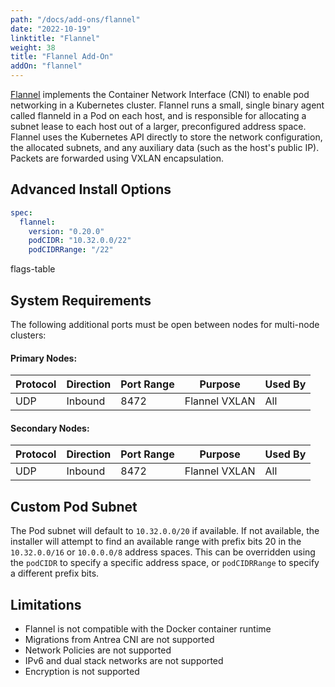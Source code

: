 ```yaml
---
path: "/docs/add-ons/flannel"
date: "2022-10-19"
linktitle: "Flannel"
weight: 38
title: "Flannel Add-On"
addOn: "flannel"
---
```


[Flannel](https://github.com/flannel-io/flannel) implements the Container Network Interface (CNI) to enable pod networking in a Kubernetes cluster.
Flannel runs a small, single binary agent called flanneld in a Pod on each host, and is responsible for allocating a subnet lease to each host out of a larger, preconfigured address space.
Flannel uses the Kubernetes API directly to store the network configuration, the allocated subnets, and any auxiliary data (such as the host's public IP).
Packets are forwarded using VXLAN encapsulation.

## Advanced Install Options

```yaml
spec:
  flannel:
    version: "0.20.0"
    podCIDR: "10.32.0.0/22"
    podCIDRRange: "/22"
```

flags-table

## System Requirements

The following additional ports must be open between nodes for multi-node clusters:

#### Primary Nodes:

| Protocol | Direction | Port Range | Purpose                 | Used By |
| -------  | --------- | ---------- | ----------------------- | ------- |
| UDP      | Inbound   | 8472       | Flannel VXLAN           | All     |

#### Secondary Nodes:

| Protocol | Direction | Port Range | Purpose                 | Used By |
| -------  | --------- | ---------- | ----------------------- | ------- |
| UDP      | Inbound   | 8472       | Flannel VXLAN           | All     |

## Custom Pod Subnet

The Pod subnet will default to `10.32.0.0/20` if available.
If not available, the installer will attempt to find an available range with prefix bits 20 in the `10.32.0.0/16` or `10.0.0.0/8` address spaces.
This can be overridden using the `podCIDR` to specify a specific address space, or `podCIDRRange` to specify a different prefix bits.

## Limitations

* Flannel is not compatible with the Docker container runtime
* Migrations from Antrea CNI are not supported
* Network Policies are not supported
* IPv6 and dual stack networks are not supported
* Encryption is not supported
